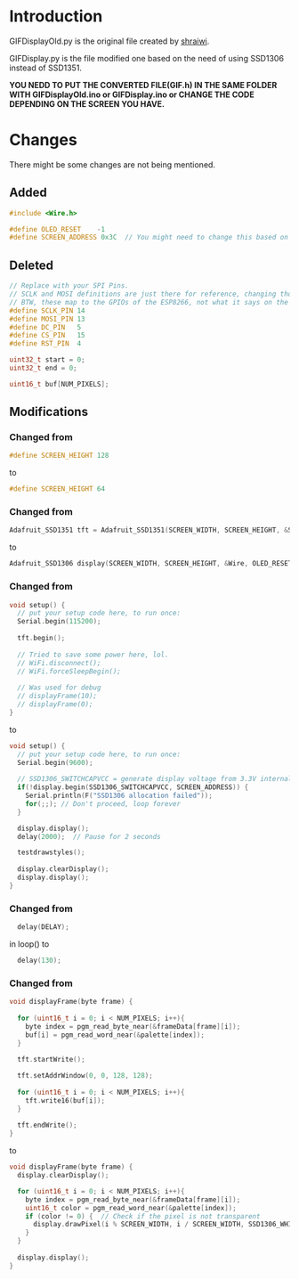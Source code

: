 # Introduction
GIFDisplayOld.py is the original file created by [shraiwi](https://github.com/shraiwi).

GIFDisplay.py is the file modified one based on the need of using SSD1306 instead of SSD1351.  

**YOU NEDD TO PUT THE CONVERTED FILE(GIF.h) IN THE SAME FOLDER WITH GIFDisplayOld.ino or GIFDisplay.ino or CHANGE THE CODE DEPENDING ON THE SCREEN YOU HAVE.**  

# Changes
There might be some changes are not being mentioned.  


## Added
```c
#include <Wire.h>
```
```c
#define OLED_RESET    -1
#define SCREEN_ADDRESS 0x3C  // You might need to change this based on your display
```


## Deleted
```c
// Replace with your SPI Pins. 
// SCLK and MOSI definitions are just there for reference, changing those values will not change their actual mappings.
// BTW, these map to the GPIOs of the ESP8266, not what it says on the board. CHECK YOUR BOARD'S PINOUTS!!!
#define SCLK_PIN 14
#define MOSI_PIN 13
#define DC_PIN   5
#define CS_PIN   15
#define RST_PIN  4
```
```c
uint32_t start = 0;
uint32_t end = 0;

uint16_t buf[NUM_PIXELS];
```


## Modifications

### Changed from
```c
#define SCREEN_HEIGHT 128
```
to
```c
#define SCREEN_HEIGHT 64
```

### Changed from
```c
Adafruit_SSD1351 tft = Adafruit_SSD1351(SCREEN_WIDTH, SCREEN_HEIGHT, &SPI, CS_PIN, DC_PIN, RST_PIN);
```
to
```c
Adafruit_SSD1306 display(SCREEN_WIDTH, SCREEN_HEIGHT, &Wire, OLED_RESET);
```

### Changed from
```c
void setup() {
  // put your setup code here, to run once:
  Serial.begin(115200);
  
  tft.begin();
  
  // Tried to save some power here, lol.
  // WiFi.disconnect();
  // WiFi.forceSleepBegin();
  
  // Was used for debug
  // displayFrame(10);
  // displayFrame(0);
}
```
to
```c
void setup() {
  // put your setup code here, to run once:
  Serial.begin(9600);
  
  // SSD1306_SWITCHCAPVCC = generate display voltage from 3.3V internally
  if(!display.begin(SSD1306_SWITCHCAPVCC, SCREEN_ADDRESS)) {
    Serial.println(F("SSD1306 allocation failed"));
    for(;;); // Don't proceed, loop forever
  }

  display.display();
  delay(2000);  // Pause for 2 seconds

  testdrawstyles(); 
  
  display.clearDisplay();
  display.display();
}
```

### Changed from
```c
  delay(DELAY);
```
in loop() to
```c
  delay(130);
```

### Changed from
```c
void displayFrame(byte frame) {
  
  for (uint16_t i = 0; i < NUM_PIXELS; i++){
    byte index = pgm_read_byte_near(&frameData[frame][i]);
    buf[i] = pgm_read_word_near(&palette[index]);
  }
  
  tft.startWrite();

  tft.setAddrWindow(0, 0, 128, 128);
  
  for (uint16_t i = 0; i < NUM_PIXELS; i++){
    tft.write16(buf[i]);
  }
  
  tft.endWrite();
}
```
to
```c
void displayFrame(byte frame) {
  display.clearDisplay();

  for (uint16_t i = 0; i < NUM_PIXELS; i++){
    byte index = pgm_read_byte_near(&frameData[frame][i]);
    uint16_t color = pgm_read_word_near(&palette[index]);
    if (color != 0) {  // Check if the pixel is not transparent
      display.drawPixel(i % SCREEN_WIDTH, i / SCREEN_WIDTH, SSD1306_WHITE);
    }
  }
  
  display.display();
}
```
